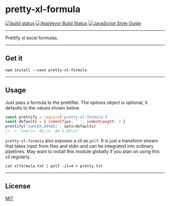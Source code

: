 # pretty-xl-formula

[![build status](http://img.shields.io/travis/chiefbiiko/pretty-xl-formula.svg?style=flat)](http://travis-ci.org/chiefbiiko/pretty-xl-formula) [![AppVeyor Build Status](https://ci.appveyor.com/api/projects/status/github/chiefbiiko/pretty-xl-formula?branch=master&svg=true)](https://ci.appveyor.com/project/chiefbiiko/pretty-xl-formula) [![JavaScript Style Guide](https://img.shields.io/badge/code_style-standard-brightgreen.svg)](https://standardjs.com)


***

Prettify xl excel formulas.

***

## Get it

```
npm install --save pretty-xl-formula
```

***

## Usage

Just pass a formula to the prettifier. The options object is optional, it defaults to the values shown below.

```js
const prettify = require('pretty-xl-formula')
const defaults = { indentType: ' ', indentLength: 2 }
prettify('sum(A3,A4%A5)', opts=defaults)
// -> 'sum(\n  A3,\n  A4 % A5\n)'
```

`pretty-xl-formula` also exposes a cli as `pxlf`. It is just a transform stream that takes input from files and stdin and can be integrated into ordinary pipelines. May want to install this module globally if you plan on using this cli regularly.

```
cat xlformula.txt | pxlf -il=4 > pretty.txt
```

***

## License

[MIT](./license.md)
